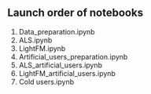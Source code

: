 ## Launch order of notebooks

1. Data_preparation.ipynb
2. ALS.ipynb
3. LightFM.ipynb
4. Artificial_users_preparation.ipynb
5. ALS_artificial_users.ipynb
6. LightFM_artificial_users.ipynb
7. Cold users.ipynb
